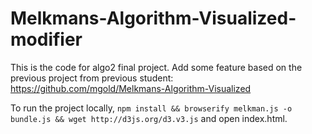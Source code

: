 # Melkmans-Algorithm-Visualized-modifier
This is the code for algo2 final project. Add some feature based on the previous project from previous student:
https://github.com/mgold/Melkmans-Algorithm-Visualized


To run the project locally, `npm install && browserify melkman.js -o bundle.js && wget http://d3js.org/d3.v3.js` and open index.html.
